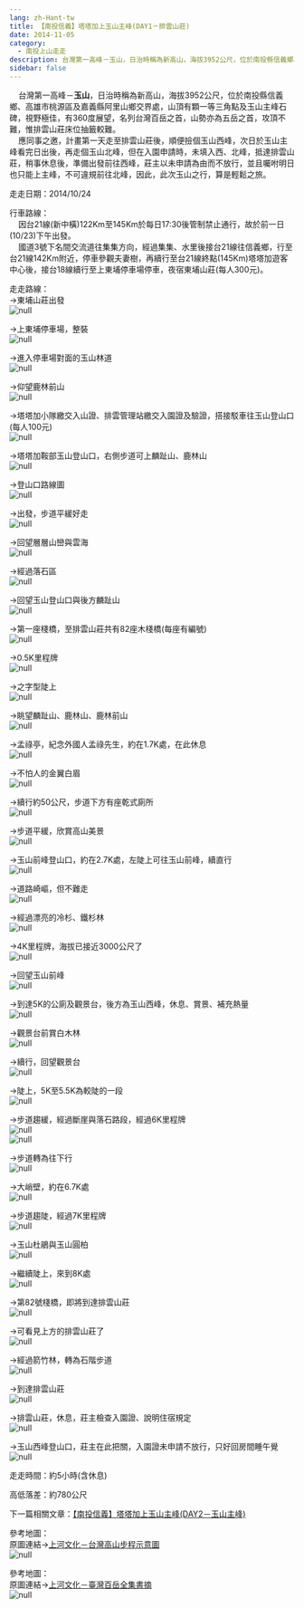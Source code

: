 ```yaml
---
lang: zh-Hant-tw
title: 【南投信義】塔塔加上玉山主峰(DAY1－排雲山莊)
date: 2014-11-05
category: 
  - 南投上山走走
description: 台灣第一高峰－玉山，日治時稱為新高山，海拔3952公尺，位於南投縣信義鄉、高雄市桃源區及嘉義縣阿里山鄉交界處，山頂有顆一等三角點及玉山主峰石碑，視野極佳，有360度展望，名列台灣百岳之首，山勢亦為五岳之首，攻頂不難，惟排雲山莊床位抽籤較難。 應同事之邀，計畫第一天走至排雲山莊後，順便撿個玉山西峰，次日於玉山主峰看完日出後，再走個玉山北峰，但在入園申請時，未填入西、北峰，抵達排雲山莊，稍事休息後，準備出發前往西峰，莊主以未申請為由而不放行，並且囑咐明日也只能上主峰，不可違規前往北峰，因此，此次玉山之行，算是輕鬆之旅。
sidebar: false
---
```


    台灣第一高峰－**玉山**，日治時稱為新高山，海拔3952公尺，位於南投縣信義鄉、高雄市桃源區及嘉義縣阿里山鄉交界處，山頂有顆一等三角點及玉山主峰石碑，視野極佳，有360度展望，名列台灣百岳之首，山勢亦為五岳之首，攻頂不難，惟排雲山莊床位抽籤較難。  
    應同事之邀，計畫第一天走至排雲山莊後，順便撿個玉山西峰，次日於玉山主峰看完日出後，再走個玉山北峰，但在入園申請時，未填入西、北峰，抵達排雲山莊，稍事休息後，準備出發前往西峰，莊主以未申請為由而不放行，並且囑咐明日也只能上主峰，不可違規前往北峰，因此，此次玉山之行，算是輕鬆之旅。

走走日期：2014/10/24

行車路線：  
    因台21線(新中橫)122Km至145Km於每日17:30後管制禁止通行，故於前一日(10/23)下午出發。  
    國道3號下名間交流道往集集方向，經過集集、水里後接台21線往信義鄉，行至台21線142Km附近，停車參觀夫妻樹，再續行至台21線終點(145Km)塔塔加遊客中心後，接台18線續行至上東埔停車場停車，夜宿東埔山莊(每人300元)。

走走路線：  
→東埔山莊出發  
![null](image/1055842778_l.jpg)

→上東埔停車場，整裝  
![null](image/1055843278_l.jpg)

→進入停車場對面的玉山林道  
![null](image/1055839928_l.jpg)

→仰望鹿林前山  
![null](image/1055842093_l.jpg)

→塔塔加小隊繳交入山證、排雲管理站繳交入園證及驗證，搭接駁車往玉山登山口(每人100元)  
![null](image/1055840447_l.jpg)

→塔塔加鞍部玉山登山口，右側步道可上麟趾山、鹿林山  
![null](image/1055838730_l.jpg)

→登山口路線圖  
![null](image/1055842096_l.jpg)

→出發，步道平緩好走  
![null](image/1055842097_l.jpg)

→回望層層山巒與雲海  
![null](image/1055841997_l.jpg)

→經過落石區  
![null](image/1055839933_l.jpg)

→回望玉山登山口與後方麟趾山  
![null](image/1055839936_l.jpg)

→第一座棧橋，至排雲山莊共有82座木棧橋(每座有編號)  
![null](image/1055838732_l.jpg)

→0.5K里程牌  
![null](image/1055839938_l.jpg)

→之字型陡上  
![null](image/1055840452_l.jpg)

→眺望麟趾山、鹿林山、鹿林前山  
![null](image/1055839544_l.jpg)

→孟祿亭，紀念外國人孟祿先生，約在1.7K處，在此休息  
![null](image/1055839939_l.jpg)

→不怕人的金翼白眉  
![null](image/1055843657_l.jpg)

→續行約50公尺，步道下方有座乾式廁所  
![null](image/1055841686_l.jpg)

→步道平緩，欣賞高山美景  
![null](image/1055841688_l.jpg)

→玉山前峰登山口，約在2.7K處，左陡上可往玉山前峰，續直行  
![null](image/1055839548_l.jpg)

→道路崎嶇，但不難走  
![null](image/1055842199_l.jpg)

→經過漂亮的冷杉、鐵杉林  
![null](image/1055842003_l.jpg)

→4K里程牌，海拔已接近3000公尺了  
![null](image/1055838743_l.jpg)

→回望玉山前峰  
![null](image/1055838744_l.jpg)

→到達5K的公廁及觀景台，後方為玉山西峰，休息、賞景、補充熱量  
![null](image/1055843658_l.jpg)

→觀景台前賞白木林  
![null](image/1055837906_l.jpg)

→續行，回望觀景台  
![null](image/1055842204_l.jpg)

→陡上，5K至5.5K為較陡的一段  
![null](image/1055841212_l.jpg)

→步道趨緩，經過斷崖與落石路段，經過6K里程牌  
![null](image/1055842205_l.jpg)  
![null](image/1055842568_l.jpg)

→步道轉為往下行  
![null](image/1055843091_l.jpg)

→大峭壁，約在6.7K處  
![null](image/1055837333_l.jpg)

→步道趨陡，經過7K里程牌  
![null](image/1055841691_l.jpg)

→玉山杜鵑與玉山圓柏  
![null](image/1055841216_l.jpg)

→繼續陡上，來到8K處  
![null](image/1055843760_l.jpg)

→第82號棧橋，即將到達排雲山莊  
![null](image/1055843577_l.jpg)

→可看見上方的排雲山莊了  
![null](image/1055843578_l.jpg)

→經過箭竹林，轉為石階步道  
![null](image/1055842293_l.jpg)

→到達排雲山莊  
![null](image/1055840939_l.jpg)

→排雲山莊，休息，莊主檢查入園證、說明住宿規定  
![null](image/1055839950_l.jpg)

→玉山西峰登山口，莊主在此把關，入園證未申請不放行，只好回房間睡午覺  
![null](image/1055841484_l.jpg)

走走時間：約5小時(含休息)

高低落差：約780公尺

下一篇相關文章：[【南投信義】塔塔加上玉山主峰(DAY2－玉山主峰)](http://blog.xuite.net/shiun101/1013399/250100358)

參考地圖：  
原圖連結→[上河文化－台灣高山步程示意圖](http://www.sunriver.com.tw/map_hiking_index.htm)  
![null](image/1055842864_l.jpg)

參考地圖：  
原圖連結→[上河文化－臺灣百岳全集書摘](http://www.sunriver.com.tw/takayama/yushan.htm)  
![null](image/1056840766_l.jpg)